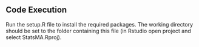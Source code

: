 ## Code Execution
Run the setup.R file to install the required packages.
The working directory should be set to the folder containing this file (in Rstudio open project and select StatsMA.Rproj).

